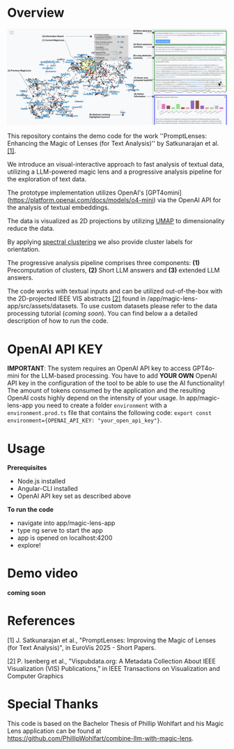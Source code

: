# Overview

![teaser](images/teaser.png)

This repository contains the demo code for the work ''PromptLenses: Enhancing the Magic of Lenses (for Text Analysis)'' by Satkunarajan et al. [[1]](#ref1).

We introduce an visual-interactive approach to fast analysis of textual data, utilizing a LLM-powered magic lens and a progressive analysis pipeline for the exploration of text data. 

The prototype implementation utilizes OpenAI's [GPT4omini] (https://platform.openai.com/docs/models/o4-mini) via the OpenAI API for the analysis of textual embeddings.

The data is visualized as 2D projections by utilizing [UMAP](https://umap-learn.readthedocs.io/en/latest/) to dimensionality reduce the data.

By applying [spectral clustering](https://scikit-learn.org/stable/modules/generated/sklearn.cluster.SpectralClustering.html) we also provide cluster labels for orientation.

The progressive analysis pipeline comprises three components: **(1)** Precomputation of clusters, **(2)** Short LLM answers and **(3)** extended LLM answers.

The code works with textual inputs and can be utilized out-of-the-box with the 2D-projected IEEE VIS abstracts [[2]](#ref2) found in /app/magic-lens-app/src/assets/datasets. To use custom datasets please refer to the data processing tutorial (*coming soon*). You can find below a a detailed description of how to run the code.

# OpenAI API KEY

**IMPORTANT**: The system requires an OpenAI API key to access GPT4o-mini for the LLM-based processing. You have to add **YOUR OWN** OpenAI API key in the configuration of the tool to be able to use the AI functionality! The amount of tokens consumed by the application and the resulting OpenAI costs highly depend on the intensity of your usage. In app/magic-lens-app you need to create a folder `environment` with a `environment.prod.ts` file that contains the following code: `export const environment={OPENAI_API_KEY: "your_open_api_key"}`.

# Usage

**Prerequisites**
- Node.js installed
- Angular-CLI installed
- OpenAI API key set as described above

**To run the code** 
- navigate into app/magic-lens-app
- type ng serve to start the app
- app is opened on localhost:4200
- explore!


# Demo video

**coming soon**

# References
<a name="ref1"></a> [1] J. Satkunarajan et al., "PromptLenses: Improving the Magic of Lenses (for Text Analysis)", in EuroVis 2025 - Short Papers.

<a name="ref2"></a> [2] P. Isenberg et al., "Vispubdata.org: A Metadata Collection About IEEE Visualization (VIS) Publications," in IEEE Transactions on Visualization and Computer Graphics

# Special Thanks

This code is based on the Bachelor Thesis of Phillip Wohlfart and his Magic Lens application can be found at https://github.com/PhillipWohlfart/combine-llm-with-magic-lens.
